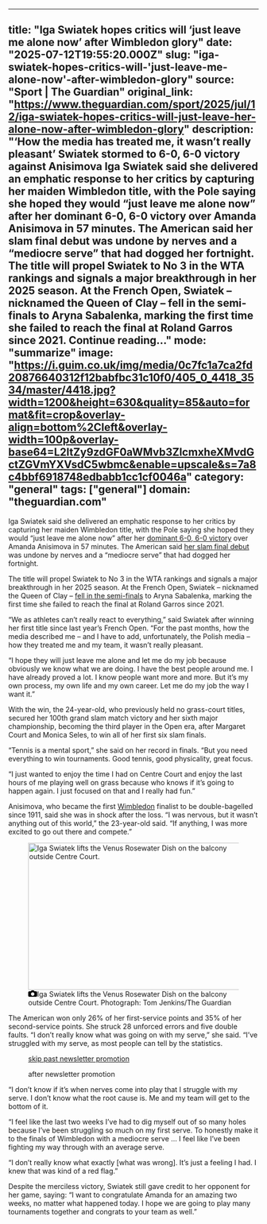 ---
   title: "Iga Swiatek hopes critics will ‘just leave me alone now’ after Wimbledon glory"
   date: "2025-07-12T19:55:20.000Z"
   slug: "iga-swiatek-hopes-critics-will-'just-leave-me-alone-now'-after-wimbledon-glory"
   source: "Sport | The Guardian"
   original_link: "https://www.theguardian.com/sport/2025/jul/12/iga-swiatek-hopes-critics-will-just-leave-her-alone-now-after-wimbledon-glory"
   description: "‘How the media has treated me, it wasn’t really pleasant’  Swiatek stormed to 6-0, 6-0 victory against Anisimova  Iga Swiatek said she delivered an emphatic response to her critics by capturing her maiden Wimbledon title, with the Pole saying she hoped they would “just leave me alone now” after her dominant 6-0, 6-0 victory over Amanda Anisimova in 57 minutes. The American said her slam final debut was undone by nerves and a “mediocre serve” that had dogged her fortnight. The title will propel Swiatek to No 3 in the WTA rankings and signals a major breakthrough in her 2025 season. At the French Open, Swiatek – nicknamed the Queen of Clay – fell in the semi-finals to Aryna Sabalenka, marking the first time she failed to reach the final at Roland Garros since 2021.  Continue reading..."
   mode: "summarize"
   image: "https://i.guim.co.uk/img/media/0c7fc1a7ca2fd20876640312f12babfbc31c10f0/405_0_4418_3534/master/4418.jpg?width=1200&height=630&quality=85&auto=format&fit=crop&overlay-align=bottom%2Cleft&overlay-width=100p&overlay-base64=L2ltZy9zdGF0aWMvb3ZlcmxheXMvdGctZGVmYXVsdC5wbmc&enable=upscale&s=7a8c4bbf6918748edbabb1cc1cf0046a"
   category: "general"
   tags: ["general"]
   domain: "theguardian.com"
  ---
  <div id="readability-page-1" class="page"><div id="maincontent"><p>Iga Swiatek said she delivered an emphatic response to her critics by capturing her maiden Wimbledon title, with the Pole saying she hoped they would “just leave me alone now” after her <a href="https://www.theguardian.com/sport/2025/jul/12/iga-swiatek-races-to-first-wimbledon-title-with-6-0-6-0-thrashing-of-anisimova" data-link-name="in body link">dominant 6-0, 6-0 victory</a> over Amanda Anisimova in 57 minutes. The American said <a href="https://www.theguardian.com/sport/2025/jul/12/anisimova-experiences-a-hot-waking-nightmare-after-being-trapped-in-the-swiatek-bakery" data-link-name="in body link">her slam final debut</a> was undone by nerves and a “mediocre serve” that had dogged her fortnight.</p><p>The title will propel Swiatek to No 3 in the WTA rankings and signals a major breakthrough in her 2025 season. At the French Open, Swiatek – nicknamed the Queen of Clay – <a href="https://www.theguardian.com/sport/2025/jun/05/french-open-tennis-semi-final-sabalenka-swiatek-gauff-boisson" data-link-name="in body link">fell in the semi-finals</a> to Aryna Sabalenka, marking the first time she failed to reach the final at Roland Garros since 2021.</p><figure id="15e8a4fc-a010-4acb-b363-76c9e82c8ccb" data-spacefinder-role="richLink" data-spacefinder-type="model.dotcomrendering.pageElements.RichLinkBlockElement"><gu-island name="RichLinkComponent" priority="feature" deferuntil="idle" props="{&quot;richLinkIndex&quot;:2,&quot;element&quot;:{&quot;_type&quot;:&quot;model.dotcomrendering.pageElements.RichLinkBlockElement&quot;,&quot;prefix&quot;:&quot;Related: &quot;,&quot;text&quot;:&quot;Iga Swiatek races to first Wimbledon title with 6-0, 6-0 thrashing of Anisimova&quot;,&quot;elementId&quot;:&quot;15e8a4fc-a010-4acb-b363-76c9e82c8ccb&quot;,&quot;role&quot;:&quot;richLink&quot;,&quot;url&quot;:&quot;https://www.theguardian.com/sport/2025/jul/12/iga-swiatek-races-to-first-wimbledon-title-with-6-0-6-0-thrashing-of-anisimova&quot;},&quot;ajaxUrl&quot;:&quot;https://api.nextgen.guardianapps.co.uk&quot;,&quot;format&quot;:{&quot;design&quot;:0,&quot;display&quot;:0,&quot;theme&quot;:2}}"></gu-island></figure><p>“We as athletes can’t really react to everything,” said Swiatek after winning her first title since last year’s French Open. “For the past months, how the media described me – and I have to add, unfortunately, the Polish media – how they treated me and my team, it wasn’t really pleasant.</p><p>“I hope they will just leave me alone and let me do my job because obviously we know what we are doing. I have the best people around me. I have already proved a lot. I know people want more and more. But it’s my own process, my own life and my own career. Let me do my job the way I want it.”</p><p>With the win, the 24-year-old, who previously held no grass-court titles, secured her 100th grand slam match victory and her sixth major championship, becoming the third player in the Open era, after Margaret Court and Monica Seles, to win all of her first six slam finals.</p><p>“Tennis is a mental sport,” she said on her record in finals. “But you need everything to win tournaments. Good tennis, good physicality, great focus.</p><p>“I just wanted to enjoy the time I had on Centre Court and enjoy the last hours of me playing well on grass because who knows if it’s going to happen again. I just focused on that and I really had fun.”</p><p>Anisimova, who became the first <a href="https://www.theguardian.com/sport/wimbledon" data-link-name="in body link" data-component="auto-linked-tag">Wimbledon</a> finalist to be double-bagelled since 1911, said she was in shock after the loss. “I was nervous, but it wasn’t anything out of this world,” the 23-year-old said. “If anything, I was more excited to go out there and compete.”</p><figure id="4bb4460e-87cd-4aa3-aa71-26a3a23f225e" data-spacefinder-role="showcase" data-spacefinder-type="model.dotcomrendering.pageElements.ImageBlockElement"><div id="img-2"><picture><source srcset="https://i.guim.co.uk/img/media/c5cb67ae7b1bb6278da837fd4ef1841c3675f73d/0_0_5301_3534/master/5301.jpg?width=880&amp;dpr=2&amp;s=none&amp;crop=none" media="(min-width: 1300px) and (-webkit-min-device-pixel-ratio: 1.25), (min-width: 1300px) and (min-resolution: 120dpi)"><source srcset="https://i.guim.co.uk/img/media/c5cb67ae7b1bb6278da837fd4ef1841c3675f73d/0_0_5301_3534/master/5301.jpg?width=880&amp;dpr=1&amp;s=none&amp;crop=none" media="(min-width: 1300px)"><source srcset="https://i.guim.co.uk/img/media/c5cb67ae7b1bb6278da837fd4ef1841c3675f73d/0_0_5301_3534/master/5301.jpg?width=800&amp;dpr=2&amp;s=none&amp;crop=none" media="(min-width: 1140px) and (-webkit-min-device-pixel-ratio: 1.25), (min-width: 1140px) and (min-resolution: 120dpi)"><source srcset="https://i.guim.co.uk/img/media/c5cb67ae7b1bb6278da837fd4ef1841c3675f73d/0_0_5301_3534/master/5301.jpg?width=800&amp;dpr=1&amp;s=none&amp;crop=none" media="(min-width: 1140px)"><source srcset="https://i.guim.co.uk/img/media/c5cb67ae7b1bb6278da837fd4ef1841c3675f73d/0_0_5301_3534/master/5301.jpg?width=640&amp;dpr=2&amp;s=none&amp;crop=none" media="(min-width: 980px) and (-webkit-min-device-pixel-ratio: 1.25), (min-width: 980px) and (min-resolution: 120dpi)"><source srcset="https://i.guim.co.uk/img/media/c5cb67ae7b1bb6278da837fd4ef1841c3675f73d/0_0_5301_3534/master/5301.jpg?width=640&amp;dpr=1&amp;s=none&amp;crop=none" media="(min-width: 980px)"><source srcset="https://i.guim.co.uk/img/media/c5cb67ae7b1bb6278da837fd4ef1841c3675f73d/0_0_5301_3534/master/5301.jpg?width=620&amp;dpr=2&amp;s=none&amp;crop=none" media="(min-width: 660px) and (-webkit-min-device-pixel-ratio: 1.25), (min-width: 660px) and (min-resolution: 120dpi)"><source srcset="https://i.guim.co.uk/img/media/c5cb67ae7b1bb6278da837fd4ef1841c3675f73d/0_0_5301_3534/master/5301.jpg?width=620&amp;dpr=1&amp;s=none&amp;crop=none" media="(min-width: 660px)"><source srcset="https://i.guim.co.uk/img/media/c5cb67ae7b1bb6278da837fd4ef1841c3675f73d/0_0_5301_3534/master/5301.jpg?width=605&amp;dpr=2&amp;s=none&amp;crop=none" media="(min-width: 480px) and (-webkit-min-device-pixel-ratio: 1.25), (min-width: 480px) and (min-resolution: 120dpi)"><source srcset="https://i.guim.co.uk/img/media/c5cb67ae7b1bb6278da837fd4ef1841c3675f73d/0_0_5301_3534/master/5301.jpg?width=605&amp;dpr=1&amp;s=none&amp;crop=none" media="(min-width: 480px)"><source srcset="https://i.guim.co.uk/img/media/c5cb67ae7b1bb6278da837fd4ef1841c3675f73d/0_0_5301_3534/master/5301.jpg?width=445&amp;dpr=2&amp;s=none&amp;crop=none" media="(min-width: 320px) and (-webkit-min-device-pixel-ratio: 1.25), (min-width: 320px) and (min-resolution: 120dpi)"><source srcset="https://i.guim.co.uk/img/media/c5cb67ae7b1bb6278da837fd4ef1841c3675f73d/0_0_5301_3534/master/5301.jpg?width=445&amp;dpr=1&amp;s=none&amp;crop=none" media="(min-width: 320px)"><img alt="Iga Swiatek lifts the Venus Rosewater Dish on the balcony outside Centre Court." src="https://i.guim.co.uk/img/media/c5cb67ae7b1bb6278da837fd4ef1841c3675f73d/0_0_5301_3534/master/5301.jpg?width=445&amp;dpr=1&amp;s=none&amp;crop=none" width="445" height="296.66666666666663" loading="lazy"></picture></div><figcaption data-spacefinder-role="inline"><span><svg width="18" height="13" viewBox="0 0 18 13"><path d="M18 3.5v8l-1.5 1.5h-15l-1.5-1.5v-8l1.5-1.5h3.5l2-2h4l2 2h3.5l1.5 1.5zm-9 7.5c1.9 0 3.5-1.6 3.5-3.5s-1.6-3.5-3.5-3.5-3.5 1.6-3.5 3.5 1.6 3.5 3.5 3.5z"></path></svg></span><span>Iga Swiatek lifts the Venus Rosewater Dish on the balcony outside Centre Court.</span> Photograph: Tom Jenkins/The Guardian</figcaption></figure><p>The American won only 26% of her first-service points and 35% of her second-service points. She struck 28 unforced errors and five double faults. “I don’t really know what was going on with my serve,” she said. “I’ve struggled with my serve, as most people can tell by the statistics.</p><figure data-spacefinder-role="inline" data-spacefinder-type="model.dotcomrendering.pageElements.NewsletterSignupBlockElement"><a data-ignore="global-link-styling" href="#EmailSignup-skip-link-11">skip past newsletter promotion</a><p id="EmailSignup-skip-link-11" tabindex="0" aria-label="after newsletter promotion" role="note">after newsletter promotion</p></figure><p>“I don’t know if it’s when nerves come into play that I struggle with my serve. I don’t know what the root cause is. Me and my team will get to the bottom of it.</p><p>“I feel like the last two weeks I’ve had to dig myself out of so many holes because I’ve been struggling so much on my first serve. To honestly make it to the finals of Wimbledon with a mediocre serve … I feel like I’ve been fighting my way through with an average serve.</p><p>“I don’t really know what exactly [what was wrong]. It’s just a feeling I had. I knew that was kind of a red flag.”</p><p>Despite the merciless victory, Swiatek still gave credit to her opponent for her game, saying: “I want to congratulate Amanda for an amazing two weeks, no matter what happened today. I hope we are going to play many tournaments together and congrats to your team as well.”</p></div></div>